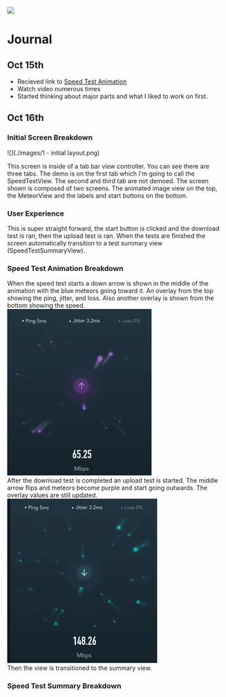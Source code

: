 ![](data:image/jpeg;base64,IyBTcGVlZHRlc3QtQW5pbWF0aW9uCldyaXRlIHRoZSBTd2lmdCBjb2RlIHRvIGxvb2sgbGlrZTogaHR0cHM6Ly93d3cudXBsYWJzLmNvbS9wb3N0cy9zcGVlZHRlc3QtYW5pbWF0aW9uCg==)

# Journal

## Oct 15th
- Recieved link to [Speed Test Animation](https://www.uplabs.com/posts/speedtest-animation)
- Watch video numerous times
- Started thinking about major parts and what I liked to work on first.

## Oct 16th

### Initial Screen Breakdown
![](./images/1 - initial layout.png)

This screen is inside of a tab bar view controller. You can see there are three tabs. The demo is on the first tab which I'm going to call the SpeedTestView. The second and third tab are not demoed. The screen shown is composed of two screens. The animated image view on the top, the MeteorView and the labels and start buttons on the bottom.

### User Experience

This is super straight forward, the start button is clicked and the download test is ran, then the upload test is ran. When the tests are finished the screen automatically transition to a test summary view (SpeedTestSummaryView).

### Speed Test Animation Breakdown

When the speed test starts a down arrow is shown in the middle of the animation with the blue meteors going toward it. An overlay from the top showing the ping, jitter, and loss. Also another overlay is shown from the bottom showing the speed.
![](./images/up.png)<br>
After the download test is completed an upload test is started. The middle arrow flips and meteors become purple and start going outwards. The overlay values are still updated. <br>
![](./images/down.png) <br>
Then the view is transitioned to the summary view.

### Speed Test Summary Breakdown
